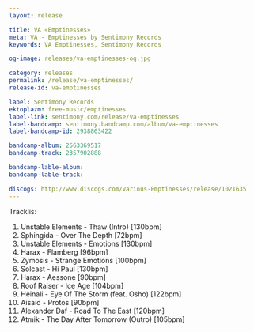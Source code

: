 ```yaml
---
layout: release

title: VA «Emptinesses»
meta: VA - Emptinesses by Sentimony Records
keywords: VA Emptinesses, Sentimony Records

og-image: releases/va-emptinesses-og.jpg

category: releases
permalink: /release/va-emptinesses/
release-id: va-emptinesses

label: Sentimony Records
ektoplazm: free-music/emptinesses
label-link: sentimony.com/release/va-emptinesses
label-bandcamp: sentimony.bandcamp.com/album/va-emptinesses
label-bandcamp-id: 2938863422

bandcamp-album: 2563369517
bandcamp-track: 2357902888

bandcamp-lable-album: 
bandcamp-lable-track: 

discogs: http://www.discogs.com/Various-Emptinesses/release/1021635
---
```


Tracklis:

01. Unstable Elements - Thaw (Intro) [130bpm]
02. Sphingida - Over The Depth [72bpm]
03. Unstable Elements - Emotions [130bpm]
04. Harax - Flamberg [96bpm]
05. Zymosis - Strange Emotions [100bpm]
06. Solcast - Hi Paul [130bpm]
07. Harax - Aessone [90bpm]
08. Roof Raiser - Ice Age [104bpm]
09. Heinali - Eye Of The Storm (feat. Osho) [122bpm]
10. Aisaid - Protos [90bpm]
11. Alexander Daf - Road To The East [120bpm]
12. Atmik - The Day After Tomorrow (Outro) [105bpm]

